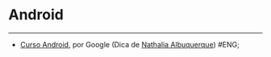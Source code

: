  # Android


---

- [Curso Android](https://google-developer-training.github.io/android-developer-fundamentals-course-concepts-v2/unit-1-get-started/lesson-1-build-your-first-app/1-0-c-introduction-to-android/1-0-c-introduction-to-android.html), por Google (Dica de [Nathalia Albuquerque](https://github.com/nathhia/)) #ENG;


  
